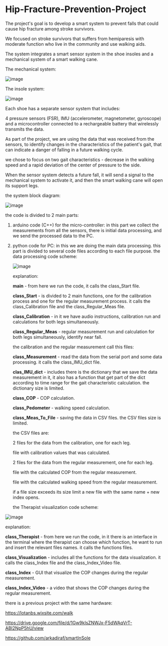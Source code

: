 # Hip-Fracture-Prevention-Project
The project's goal is to develop a smart system to prevent falls that could cause hip fracture among stroke survivors. 

We focused on stroke survivors that suffers from hemiparesis with moderate function who live in the community and use walking aids.

The system integrates a smart sensor system in the shoe insoles and a mechanical system of a smart walking cane.

The mechanical system:

![image](https://github.com/noa181/Hip-Fracture-Prevention-Project/assets/130772888/eef2c605-2d3d-48eb-8868-12a13012c21c)



The insole system:

![image](https://github.com/noa181/Hip-Fracture-Prevention-Project/assets/130772888/d4e37280-67d3-45cf-a6bf-a56d116bf8b8)


Each shoe has a separate sensor system that includes:

4 pressure sensors (FSR), IMU (accelerometer, magnetometer, gyroscope) and a microcontroller connected to a rechargeable battery that wirelessly transmits the data.

As part of the project, we are using the data that was received from the sensors, to identify changes in the characteristics of the patient's gait, that can indicate a danger of falling in a future walking cycle. 

we chose to focus on two gait characteristics - decrease in the walking speed and a rapid deviation of the center of pressure to the side.

When the sensor system detects a future fall, it will send a signal to the mechanical system to activate it, and then the smart walking cane will open its support legs. 

the system block diagram:

![image](https://github.com/noa181/Hip-Fracture-Prevention-Project/assets/130772888/5913cd4c-f628-45ac-9ee1-bcae12e96b3c)


the code is divided to 2 main parts:
1. arduino code (C++) for the micro-controller:
   in this part we collect the measurements from all the sensors, there is initial data processing, and we send the processed data to the PC.
   
2. python code for PC:
   in this we are doing the main data processing.
   this part is divided to several code files according to each file purpose.
   the data processing code scheme:
   
   ![image](https://github.com/noa181/Hip-Fracture-Prevention-Project/assets/130772888/3071ccea-9559-4ff4-9e2e-fc9631227e8e)


   explanation:

   **main** - from here we run the code, it calls the class_Start file.

   **class_Start** - is divided to 2 main functions, one for the calibration process and one for the regular measurement process. it calls the class_Calibration file and the class_Regular_Meas file.

   **class_Calibration** - in it we have audio instructions, calibration run and calculations for both legs simultaneously.

   **class_Regular_Meas** - regular measurement run and calculation for both legs simultaneously, identify near fall.

   the calibration and the regular measurement call this files:

   **class_Measurement** - read the data from the serial port and some data processing. it calls the class_IMU_dict file.

   **clas_IMU_dict** - includes there is the dictionary that we save the data measurement in it, it also has a function that get part of the dict according to time range for the gait characteristic                                    calculation. the dictionary size is limited.

   **class_COP** - COP calculation.

   **class_Pedometer** - walking speed calculation.

   **class_Meas_To_File** - saving the data in CSV files. the CSV files size is limited.

   the CSV files are:

   2 files for the data from the calibration, one for each leg.

   file with calibration values that was calculated.

   2 files for the data from the regular measurement, one for each leg.

   file with the calculated COP from the regular measurement.

   file with the calculated walking speed from the regular measurement.

   if a file size exceeds its size limit a new file with the same name + new index opens.

   the Therapist visualization code scheme:
   
![image](https://github.com/noa181/Hip-Fracture-Prevention-Project/assets/130772888/0470802e-c963-409d-8672-0bf61d41ffca)


   explanation:

   **class_Therapist** - from here we run the code, in it there is an interface in the terminal where the therapist can choose which function, he want to run and insert the relevant files names. it calls the      functions files.

   **class_Visualization** - includes all the functions for the data visualization. it calls the class_Index file and the class_Index_Video file.

   **class_Index** - GUI that visualize the COP changes during the regular measurement.

   **class_Index_Video** - a video that shows the COP changes during the regular measurement. 



there is a previous project with the same hardware:

https://lotanbs.wixsite.com/walk

https://drive.google.com/file/d/1Gw9kIsZNWJx-F5dWAqVrT-ABI2NpP5hU/view

https://github.com/arkadiraf/smartInSole
